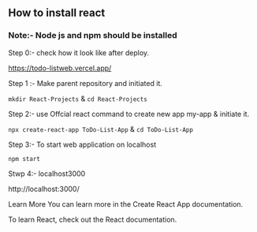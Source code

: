 ## How to install react
### Note:- Node js and npm should be installed
Step 0:- check how it look like after deploy.

https://todo-listweb.vercel.app/

Step 1 :- Make parent repository and initiated it.

`mkdir React-Projects` & `cd React-Projects`

Step 2:- use Offcial react command to create new app my-app & initiate it.

`npx create-react-app ToDo-List-App`  & `cd ToDo-List-App`

Step 3:- To start web application on localhost

`npm start`

Stwp 4:- localhost3000

http://localhost:3000/

Learn More
You can learn more in the Create React App documentation.

To learn React, check out the React documentation.
